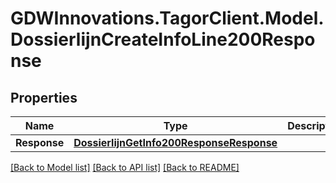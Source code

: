 # GDWInnovations.TagorClient.Model.DossierlijnCreateInfoLine200Response

## Properties

Name | Type | Description | Notes
------------ | ------------- | ------------- | -------------
**Response** | [**DossierlijnGetInfo200ResponseResponse**](DossierlijnGetInfo200ResponseResponse.md) |  | [optional] 

[[Back to Model list]](../README.md#documentation-for-models) [[Back to API list]](../README.md#documentation-for-api-endpoints) [[Back to README]](../README.md)

